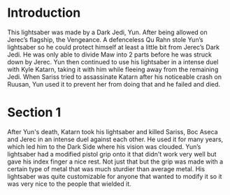 # Introduction

This lightsaber was made by a Dark Jedi, Yun.
After being allowed on Jerec’s flagship, the Vengeance.
A defenceless Qu Rahn stole Yun’s lightsaber so he could protect himself at least a little bit from Jerec’s Dark Jedi.
He was only able to divide Maw into 2 parts before he was struck down by Jerec.
Yun then continued to use his lightsaber in a intense duel with Kyle Katarn, taking it with him while fleeing away from the remaining Jedi.
When Sariss tried to assassinate Katarn after his noticeable crash on Ruusan, Yun used it to prevent her from doing that and he failed and died.

# Section 1

After Yun's death, Katarn took his lightsaber and killed Sariss, Boc Aseca and Jerec in an intense duel against each other.
He used it for many years, which led him to the Dark Side where his vision was clouded.
Yun’s lightsaber had a modified pistol grip onto it that didn't work very well but gave his index finger a nice rest.
Not just that but the grip was made with a certain type of metal that was much sturdier than average metal.
His lightsaber was quite customizable for anyone that wanted to modify it so it was very nice to the people that wielded it.
